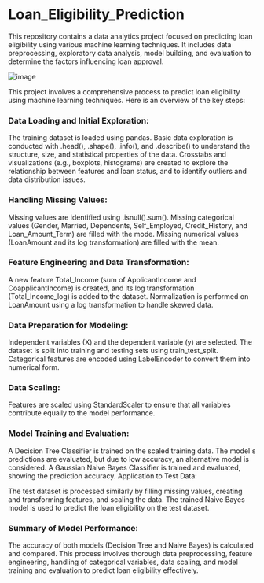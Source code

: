 # Loan_Eligibility_Prediction
This repository contains a data analytics project focused on predicting loan eligibility using various machine learning techniques. It includes data preprocessing, exploratory data analysis, model building, and evaluation to determine the factors influencing loan approval.

![image](https://github.com/lekshmiij/Loan_Eligibility_Prediction/assets/141242851/bb31ac90-6a0f-4377-a865-68e7abb63cfd)

This project involves a comprehensive process to predict loan eligibility using machine learning techniques. Here is an overview of the key steps:

### Data Loading and Initial Exploration:
The training dataset is loaded using pandas.
Basic data exploration is conducted with .head(), .shape(), .info(), and .describe() to understand the structure, size, and statistical properties of the data.
Crosstabs and visualizations (e.g., boxplots, histograms) are created to explore the relationship between features and loan status, and to identify outliers and data distribution issues.

### Handling Missing Values:

Missing values are identified using .isnull().sum().
Missing categorical values (Gender, Married, Dependents, Self_Employed, Credit_History, and Loan_Amount_Term) are filled with the mode.
Missing numerical values (LoanAmount and its log transformation) are filled with the mean.

### Feature Engineering and Data Transformation:

A new feature Total_Income (sum of ApplicantIncome and CoapplicantIncome) is created, and its log transformation (Total_Income_log) is added to the dataset.
Normalization is performed on LoanAmount using a log transformation to handle skewed data.

### Data Preparation for Modeling:

Independent variables (X) and the dependent variable (y) are selected.
The dataset is split into training and testing sets using train_test_split.
Categorical features are encoded using LabelEncoder to convert them into numerical form.

### Data Scaling:

Features are scaled using StandardScaler to ensure that all variables contribute equally to the model performance.

### Model Training and Evaluation:

A Decision Tree Classifier is trained on the scaled training data. The model's predictions are evaluated, but due to low accuracy, an alternative model is considered.
A Gaussian Naive Bayes Classifier is trained and evaluated, showing the prediction accuracy.
Application to Test Data:

The test dataset is processed similarly by filling missing values, creating and transforming features, and scaling the data.
The trained Naive Bayes model is used to predict the loan eligibility on the test dataset.

### Summary of Model Performance:

The accuracy of both models (Decision Tree and Naive Bayes) is calculated and compared.
This process involves thorough data preprocessing, feature engineering, handling of categorical variables, data scaling, and model training and evaluation to predict loan eligibility effectively.







